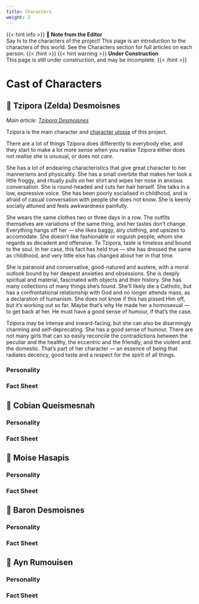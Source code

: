 ```yaml
---
title: Characters
weight: 2
---
```


{{< hint info >}}
**🌺 Note from the Editor**  
Say hi to the characters of the project! This page is an introduction to the characters of this world. See the Characters section for full articles on each person.
{{< /hint >}}
{{< hint warning >}}
**Under Construction**  
This page is still under construction, and may be incomplete.
{{< /hint >}}

# Cast of Characters

## 🍁 Tzipora (Zelda) Desmoisnes

*Main article: [Tzipora Desmoisnes](docs/characters/tzipora.md)*

Tzipora is the main character and [character utopia](docs/MillMint/Intro/#utopia-as-character) of this project.

There are a lot of things Tzipora does differently to everybody else, and they start to make a lot more sense when you realise Tzipora either does not *realise* she is unusual, or does not *care*.

She has a lot of endearing characteristics that give great character to her mannerisms and physicality. She has a small overbite that makes her look a little froggy, and ritually pulls on her shirt and wipes her nose in anxious conversation. She is round-headed and cuts her hair herself. She talks in a low, expressive voice. She has been poorly socialised in childhood, and is afraid of casual conversation with people she does not know. She is keenly socially attuned and feels awkwardness painfully.

She wears the same clothes two or three days in a row. The outfits themselves are variations of the same thing, and her tastes don’t change. Everything hangs off her — she likes baggy, airy clothing, and upsizes to accomodate. She doesn’t like fashionable or voguish people, whom she regards as decadent and offensive. To Tzipora, taste is timeless and bound to the soul. In her case, this fact has held true — she has dressed the same as childhood, and very little else has changed about her in that time.

She is paranoid and conservative, good-natured and austere, with a moral outlook bound by her deepest anxieties and obsessions. She is deeply spiritual and material, fascinated with objects and their history. She has many collections of many things she’s found. She’ll likely die a Catholic, but has a confrontational relationship with God and no longer attends mass, as a declaration of humanism. She does not know if this has pissed Him off, but it’s working out so far. Maybe that’s why He made her a homosexual — to get back at her. He must have a good sense of humour, if that’s the case.

Tzipora may be intense and inward-facing, but she can also be disarmingly charming and self-deprecating. She has a good sense of humour. There are not many girls that can so easily reconcile the contradictions between the peculiar and the healthy, the eccentric and the friendly, and the violent and the domestic. That’s part of her character — an essence of being that radiates decency, good taste and a respect for the spirit of all things.

### Personality

### Fact Sheet

## 🌳 Cobian Queismesnah

### Personality

### Fact Sheet

## 🌵 Moise Hasapis

### Personality

### Fact Sheet

## 🌾 Baron Desmoisnes

### Personality

### Fact Sheet

## 🍄 Ayn Rumouisen

### Personality

### Fact Sheet
